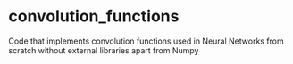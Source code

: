 # convolution_functions
Code that implements convolution functions used in Neural Networks from scratch without external libraries apart from Numpy
